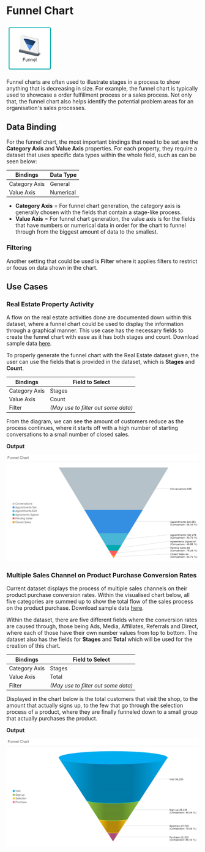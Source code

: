 # Funnel Chart
 
![Funnel](./images/funnel-chart/funnel.PNG)

Funnel charts are often used to illustrate stages in a process to show anything that is decreasing in size. For example, the funnel chart is typically used to showcase a order fulfillment process or a sales process. Not only that, the funnel chart also helps identify the potential problem areas for an organisation's sales processes.

## Data Binding

For the funnel chart, the most important bindings that need to be set are the **Category Axis** and **Value Axis** properties. For each property, they require a dataset that uses specific data types within the whole field, such as can be seen below:

|Bindings|Data Type|
|---|---|
|Category Axis|General|
|Value Axis|Numerical|

- **Category Axis** = For funnel chart generation, the category axis is generally chosen with the fields that contain a stage-like process.
- **Value Axis** = For funnel chart generation, the value axis is for the fields that have numbers or numerical data in order for the chart to funnel through from the biggest amount of data to the smallest.

### Filtering

Another setting that could be used is **Filter** where it applies filters to restrict or focus on data shown in the chart.

## Use Cases
### Real Estate Property Activity
A flow on the real estate activities done are documented down within this dataset, where a funnel chart could be used to display the information through a graphical manner. This use case has the necessary fields to create the funnel chart with ease as it has both stages and count. Download sample data [here](./sample-data/funnel-chart/real-estate.xlsx).

To properly generate the funnel chart with the Real Estate dataset given, the user can use the fields that is provided in the dataset, which is **Stages** and **Count**. 

|Bindings|Field to Select|
|---|---|
|Category Axis|Stages|
|Value Axis|Count|
|Filter|*(May use to filter out some data)*|

From the diagram, we can see the amount of customers reduce as the process continues, where it starts off with a high number of starting conversations to a small number of closed sales. 

**Output**

![Real Estate Property](./images/funnel-chart/output-1.PNG)

### Multiple Sales Channel on Product Purchase Conversion Rates
Current dataset displays the process of multiple sales channels on their product purchase conversion rates.  Within the visualised chart below, all five categories are summed up to show the total flow of the sales process on the product purchase. Download sample data [here](./sample-data/funnel-chart/sales-channel-dataset-conversion-rate.csv).

Within the dataset, there are five different fields where the conversion rates are caused through, those being Ads, Media, Affiliates, Referrals and Direct, where each of those have their own number values from top to bottom. The dataset also has the fields for **Stages** and **Total** which will be used for the creation of this chart.

|Bindings|Field to Select|
|---|---|
|Category Axis|Stages|
|Value Axis|Total|
|Filter|*(May use to filter out some data)*|

Displayed in the chart below is the total customers that visit the shop, to the amount that actually signs up, to the few that go through the selection process of a product, where they are finally funneled down to a small group that actually purchases the product.

**Output**

![Product Purchase Conversion Rates](./images/funnel-chart/output-2.PNG)
